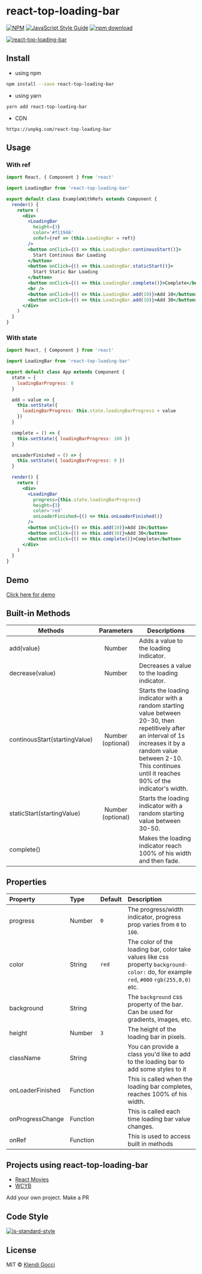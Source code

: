 # react-top-loading-bar

>

[![NPM](https://img.shields.io/npm/v/react-top-loading-bar.svg)](https://www.npmjs.com/package/react-top-loading-bar) [![JavaScript Style Guide](https://img.shields.io/badge/code_style-standard-brightgreen.svg)](https://standardjs.com)
[![npm download][download-image]][download-url]

[download-image]: https://img.shields.io/npm/dm/react-top-loading-bar.svg
[download-url]: https://npmjs.org/package/react-top-loading-bar

[![react-top-loading-bar](https://nodei.co/npm/react-top-loading-bar.png)](https://npmjs.org/package/react-top-loading-bar)

## Install

- using npm

```bash
npm install --save react-top-loading-bar
```

- using yarn

```bash
yarn add react-top-loading-bar
```

- CDN

```
https://unpkg.com/react-top-loading-bar
```

## Usage

### With ref

```jsx
import React, { Component } from 'react'

import LoadingBar from 'react-top-loading-bar'

export default class ExampleWithRefs extends Component {
  render() {
    return (
      <div>
        <LoadingBar
          height={3}
          color='#f11946'
          onRef={ref => (this.LoadingBar = ref)}
        />
        <button onClick={() => this.LoadingBar.continousStart()}>
          Start Continous Bar Loading
        </button>
        <button onClick={() => this.LoadingBar.staticStart()}>
          Start Static Bar Loading
        </button>
        <button onClick={() => this.LoadingBar.complete()}>Complete</button>
        <br />
        <button onClick={() => this.LoadingBar.add(10)}>Add 10</button>
        <button onClick={() => this.LoadingBar.add(10)}>Add 30</button>
      </div>
    )
  }
}
```

### With state

```jsx
import React, { Component } from 'react'

import LoadingBar from 'react-top-loading-bar'

export default class App extends Component {
  state = {
    loadingBarProgress: 0
  }

  add = value => {
    this.setState({
      loadingBarProgress: this.state.loadingBarProgress + value
    })
  }

  complete = () => {
    this.setState({ loadingBarProgress: 100 })
  }

  onLoaderFinished = () => {
    this.setState({ loadingBarProgress: 0 })
  }

  render() {
    return (
      <div>
        <LoadingBar
          progress={this.state.loadingBarProgress}
          height={3}
          color='red'
          onLoaderFinished={() => this.onLoaderFinished()}
        />
        <button onClick={() => this.add(10)}>Add 10</button>
        <button onClick={() => this.add(30)}>Add 30</button>
        <button onClick={() => this.complete()}>Complete</button>
      </div>
    )
  }
}
```

## Demo

[Click here for demo](https://klendi.github.io/react-top-loading-bar/)

## Built-in Methods

| Methods                       |    Parameters     | Descriptions                                                                                                                                                                                                                  |
| ----------------------------- | :---------------: | ----------------------------------------------------------------------------------------------------------------------------------------------------------------------------------------------------------------------------- |
| add(value)                    |      Number       | Adds a value to the loading indicator.                                                                                                                                                                                        |
| decrease(value)               |      Number       | Decreases a value to the loading indicator.                                                                                                                                                                                   |
| continousStart(startingValue) | Number (optional) | Starts the loading indicator with a random starting value between 20-30, then repetitively after an interval of 1s increases it by a random value between 2-10. This continues until it reaches 90% of the indicator's width. |
| staticStart(startingValue)    | Number (optional) | Starts the loading indicator with a random starting value between 30-50.                                                                                                                                                      |
| complete()                    |                   | Makes the loading indicator reach 100% of his width and then fade.                                                                                                                                                            |

## Properties

| Property         | Type     | Default | Description                                                                                                                             |
| :--------------- | :------- | :------ | :-------------------------------------------------------------------------------------------------------------------------------------- |
| progress         | Number   | `0`     | The progress/width indicator, progress prop varies from `0` to `100`.                                                                   |
| color            | String   | `red`   | The color of the loading bar, color take values like css property `background-color:` do, for example `red`, `#000` `rgb(255,0,0)` etc. |
| background       | String   |         | The `background` css property of the bar. Can be used for gradients, images, etc.                                                       |
| height           | Number   | `3`     | The height of the loading bar in pixels.                                                                                                |
| className        | String   |         | You can provide a class you'd like to add to the loading bar to add some styles to it                                                   |
| onLoaderFinished | Function |         | This is called when the loading bar completes, reaches 100% of his width.                                                               |
| onProgressChange | Function |         | This is called each time loading bar value changes.                                                                                     |
| onRef            | Function |         | This is used to access built in methods                                                                                                 |

## Projects using react-top-loading-bar

- [React Movies](https://github.com/klendi/react-movies)
- [WCYB](https://github.com/klendi/wcyb)

Add your own project. Make a PR

## Code Style

[![js-standard-style](https://cdn.rawgit.com/standard/standard/master/badge.svg)](http://standardjs.com)

## License

MIT © [Klendi Gocci](https://github.com/klendi)
